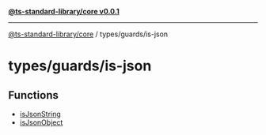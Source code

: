 [**@ts-standard-library/core v0.0.1**](../../../README.md)

***

[@ts-standard-library/core](../../../modules.md) / types/guards/is-json

# types/guards/is-json

## Functions

- [isJsonString](functions/isJsonString.md)
- [isJsonObject](functions/isJsonObject.md)
